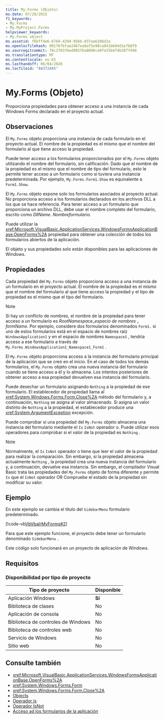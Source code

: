 ```yaml
---
title: My.Forms (Objeto)
ms.date: 07/20/2015
f1_keywords:
- My.Forms
- My.MyProject.Forms
helpviewer_keywords:
- My.Forms object
ms.assetid: f6bff4e6-6769-4294-956b-037aa6106d2a
ms.openlocfilehash: 001f6fbfae2467ea0af5e98ca041b694d1e7b8f9
ms.sourcegitcommit: f8c270376ed905f6a8896ce0fe25b4f4b38ff498
ms.translationtype: MT
ms.contentlocale: es-ES
ms.lasthandoff: 06/04/2020
ms.locfileid: "84372445"
---
```

# <a name="myforms-object"></a>My.Forms (Objeto)

Proporciona propiedades para obtener acceso a una instancia de cada Windows Forms declarado en el proyecto actual.

## <a name="remarks"></a>Observaciones

El `My.Forms` objeto proporciona una instancia de cada formulario en el proyecto actual. El nombre de la propiedad es el mismo que el nombre del formulario al que tiene acceso la propiedad.

Puede tener acceso a los formularios proporcionados por el `My.Forms` objeto utilizando el nombre del formulario, sin calificación. Dado que el nombre de la propiedad es el mismo que el nombre de tipo del formulario, esto le permite tener acceso a un formulario como si tuviera una instancia predeterminada. Por ejemplo, `My.Forms.Form1.Show` es equivalente a `Form1.Show`.

El `My.Forms` objeto expone solo los formularios asociados al proyecto actual. No proporciona acceso a los formularios declarados en los archivos DLL a los que se hace referencia. Para tener acceso a un formulario que proporciona un archivo DLL, debe usar el nombre completo del formulario, escrito como *DllName*. *Nombreformulario*.

Puede utilizar la <xref:Microsoft.VisualBasic.ApplicationServices.WindowsFormsApplicationBase.OpenForms%2A> propiedad para obtener una colección de todos los formularios abiertos de la aplicación.

El objeto y sus propiedades solo están disponibles para las aplicaciones de Windows.

## <a name="properties"></a>Propiedades

Cada propiedad del `My.Forms` objeto proporciona acceso a una instancia de un formulario en el proyecto actual. El nombre de la propiedad es el mismo que el nombre del formulario al que tiene acceso la propiedad y el tipo de propiedad es el mismo que el tipo del formulario.

> [!NOTE]
> Si hay un conflicto de nombres, el nombre de la propiedad para tener acceso a un formulario es *RootNamespace*_*espacio de nombres* \_ *formName*. Por ejemplo, considere dos formularios denominados `Form1.` si uno de estos formularios está en el espacio de nombres raíz `WindowsApplication1` y en el espacio de nombres `Namespace1` , tendría acceso a ese formulario a través de `My.Forms.WindowsApplication1_Namespace1_Form1` .

El `My.Forms` objeto proporciona acceso a la instancia del formulario principal de la aplicación que se creó en el inicio. En el caso de todos los demás formularios, el `My.Forms` objeto crea una nueva instancia del formulario cuando se tiene acceso a él y lo almacena. Los intentos posteriores de obtener acceso a esa propiedad devuelven esa instancia del formulario.

Puede desechar un formulario asignando `Nothing` a la propiedad de ese formulario. El establecedor de propiedad llama al <xref:System.Windows.Forms.Form.Close%2A> método del formulario y, a continuación, `Nothing` se asigna al valor almacenado. Si asigna un valor distinto de `Nothing` a la propiedad, el establecedor produce una <xref:System.ArgumentException> excepción.

Puede comprobar si una propiedad del `My.Forms` objeto almacena una instancia del formulario mediante el `Is` `IsNot` operador o. Puede utilizar esos operadores para comprobar si el valor de la propiedad es `Nothing` .

> [!NOTE]
> Normalmente, el `Is` `IsNot` operador o tiene que leer el valor de la propiedad para realizar la comparación. Sin embargo, si la propiedad almacena actualmente `Nothing` , la propiedad crea una nueva instancia del formulario y, a continuación, devuelve esa instancia. Sin embargo, el compilador Visual Basic trata las propiedades del `My.Forms` objeto de forma diferente y permite `Is` que el `IsNot` operador OR Compruebe el estado de la propiedad sin modificar su valor.

## <a name="example"></a>Ejemplo

En este ejemplo se cambia el título del `SidebarMenu` formulario predeterminado.

[!code-vb[VbVbalrMyForms#2](~/samples/snippets/visualbasic/VS_Snippets_VBCSharp/VbVbalrMyForms/VB/Class1.vb#2)]

Para que este ejemplo funcione, el proyecto debe tener un formulario denominado `SidebarMenu` .

Este código solo funcionará en un proyecto de aplicación de Windows.

## <a name="requirements"></a>Requisitos

### <a name="availability-by-project-type"></a>Disponibilidad por tipo de proyecto

|Tipo de proyecto|Disponible|
|---|---|
|Aplicación Windows|**Sí**|
|Biblioteca de clases|No|
|Aplicación de consola|No|
|Biblioteca de controles de Windows|No|
|Biblioteca de controles web|No|
|Servicio de Windows|No|
|Sitio web|No|

## <a name="see-also"></a>Consulte también

- <xref:Microsoft.VisualBasic.ApplicationServices.WindowsFormsApplicationBase.OpenForms%2A>
- <xref:System.Windows.Forms.Form>
- <xref:System.Windows.Forms.Form.Close%2A>
- [Objects](index.md)
- [Operador is](../operators/is-operator.md)
- [Operador IsNot](../operators/isnot-operator.md)
- [Acceso ad los formularios de la aplicación](../../developing-apps/programming/accessing-application-forms.md)
